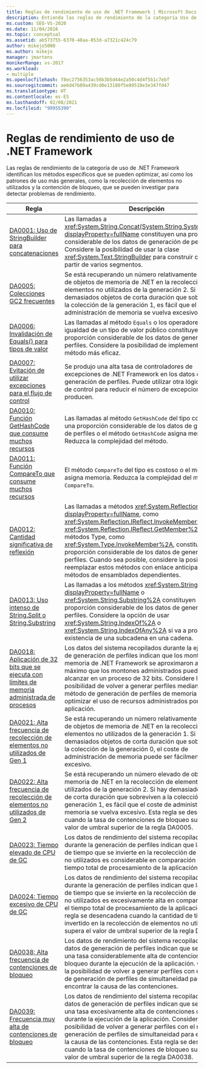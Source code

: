 ```yaml
---
title: Reglas de rendimiento de uso de .NET Framework | Microsoft Docs
description: Entienda las reglas de rendimiento de la categoría Uso de .NET Framework. Identifique métodos específicos que puedan optimizarse e identifique patrones de uso más generales.
ms.custom: SEO-VS-2020
ms.date: 11/04/2016
ms.topic: conceptual
ms.assetid: ab573755-6370-48aa-853d-a7321c424c79
author: mikejo5000
ms.author: mikejo
manager: jmartens
monikerRange: vs-2017
ms.workload:
- multiple
ms.openlocfilehash: f8ec2756353ac56b3b5d44e2a50c4d4f5b1c7ebf
ms.sourcegitcommit: ae6d47b09a439cd0e13180f5e89510e3e347fd47
ms.translationtype: HT
ms.contentlocale: es-ES
ms.lasthandoff: 02/08/2021
ms.locfileid: "99955390"
---
```

# <a name="net-framework-usage-performance-rules"></a>Reglas de rendimiento de uso de .NET Framework
Las reglas de rendimiento de la categoría de uso de .NET Framework identifican los métodos específicos que se pueden optimizar, así como los patrones de uso más generales, como la recolección de elementos no utilizados y la contención de bloqueo, que se pueden investigar para detectar problemas de rendimiento.

|Regla|Descripción|
|-|-|
|[DA0001: Uso de StringBuilder para concatenaciones](../profiling/da0001-use-stringbuilder-for-concatenations.md)|Las llamadas a <xref:System.String.Concat(System.String,System.String)?displayProperty=fullName> constituyen una proporción considerable de los datos de generación de perfiles. Considere la posibilidad de usar la clase <xref:System.Text.StringBuilder> para construir cadenas a partir de varios segmentos.|
|[DA0005: Colecciones GC2 frecuentes](../profiling/da0005-frequent-gc2-collections.md)|Se está recuperando un número relativamente elevado de objetos de memoria de .NET en la recolección de elementos no utilizados de la generación 2. Si hay demasiados objetos de corta duración que sobreviven a la colección de la generación 1, es fácil que el coste de administración de memoria se vuelva excesivo.|
|[DA0006: Invalidación de Equals() para tipos de valor](../profiling/da0006-override-equals-parens-for-value-types.md)|Las llamadas al método `Equals` o los operadores de igualdad de un tipo de valor público constituyen una proporción considerable de los datos de generación de perfiles. Considere la posibilidad de implementar un método más eficaz.|
|[DA0007: Evitación de utilizar excepciones para el flujo de control](../profiling/da0007-avoid-using-exceptions-for-control-flow.md)|Se produjo una alta tasa de controladores de excepciones de .NET Framework en los datos de generación de perfiles. Puede utilizar otra lógica de flujo de control para reducir el número de excepciones que se producen.|
|[DA0010: Función GetHashCode que consume muchos recursos](../profiling/da0010-expensive-gethashcode.md)|Las llamadas al método `GetHashCode` del tipo constituyen una proporción considerable de los datos de generación de perfiles o el método `GetHashCode` asigna memoria. Reduzca la complejidad del método.|
|[DA0011: Función CompareTo que consume muchos recursos](../profiling/da0011-expensive-compareto.md)|El método `CompareTo` del tipo es costoso o el método asigna memoria. Reduzca la complejidad del método `CompareTo`.|
|[DA0012: Cantidad significativa de reflexión](../profiling/da0012-significant-amount-of-reflection.md)|Las llamadas a métodos <xref:System.Reflection?displayProperty=fullName>, como <xref:System.Reflection.IReflect.InvokeMember%2A> y <xref:System.Reflection.IReflect.GetMember%2A>, o a métodos Type, como <xref:System.Type.InvokeMember%2A>, constituyen una proporción considerable de los datos de generación de perfiles. Cuando sea posible, considere la posibilidad de reemplazar estos métodos con enlace anticipado a los métodos de ensamblados dependientes.|
|[DA0013: Uso intenso de String.Split o String.Substring](../profiling/da0013-high-usage-of-string-split-or-string-substring.md)|Las llamadas a los métodos <xref:System.String.Split%2A?displayProperty=fullName> o <xref:System.String.Substring%2A> constituyen una proporción considerable de los datos de generación de perfiles. Considere la opción de usar <xref:System.String.IndexOf%2A> o <xref:System.String.IndexOfAny%2A> si va a probar la existencia de una subcadena en una cadena.|
|[DA0018: Aplicación de 32 bits que se ejecuta con límites de memoria administrada de procesos](../profiling/da0018-32-bit-application-running-at-process-managed-memory-limits.md)|Los datos del sistema recopilados durante la ejecución de generación de perfiles indican que los montones de memoria de .NET Framework se aproximaron al tamaño máximo que los montones administrados pueden alcanzar en un proceso de 32 bits. Considere la posibilidad de volver a generar perfiles mediante el método de generación de perfiles de memoria de .NET y optimizar el uso de recursos administrados por la aplicación.|
|[DA0021: Alta frecuencia de recolección de elementos no utilizados de Gen 1](../profiling/da0021-high-rate-of-gen-1-garbage-collections.md)|Se está recuperando un número relativamente elevado de objetos de memoria de .NET en la recolección de elementos no utilizados de la generación 1. Si hay demasiados objetos de corta duración que sobreviven a la colección de la generación 0, el coste de administración de memoria puede ser fácilmente excesivo.|
|[DA0022: Alta frecuencia de recolección de elementos no utilizados de Gen 2](../profiling/da0022-high-rate-of-gen-2-garbage-collections.md)|Se está recuperando un número elevado de objetos de memoria de .NET en la recolección de elementos no utilizados de la generación 2. Si hay demasiados objetos de corta duración que sobreviven a la colección de la generación 1, es fácil que el coste de administración de memoria se vuelva excesivo. Esta regla se desencadena cuando la tasa de contenciones de bloqueo supera el valor de umbral superior de la regla DA0005.|
|[DA0023: Tiempo elevado de CPU de GC](../profiling/da0023-high-gc-cpu-time.md)|Los datos de rendimiento del sistema recopilados durante la generación de perfiles indican que la cantidad de tiempo que se invierte en la recolección de elementos no utilizados es considerable en comparación con el tiempo total de procesamiento de la aplicación.|
|[DA0024: Tiempo excesivo de CPU de GC](../profiling/da0024-excessive-gc-cpu-time.md)|Los datos de rendimiento del sistema recopilados durante la generación de perfiles indican que la cantidad de tiempo que se invierte en la recolección de elementos no utilizados es excesivamente alta en comparación con el tiempo total de procesamiento de la aplicación. Esta regla se desencadena cuando la cantidad de tiempo invertido en la recolección de elementos no utilizados supera el valor de umbral superior de la regla DA0023.|
|[DA0038: Alta frecuencia de contenciones de bloqueo](../profiling/da0038-high-rate-of-lock-contentions.md)|Los datos de rendimiento del sistema recopilados con los datos de generación de perfiles indican que se produjo una tasa considerablemente alta de contenciones de bloqueo durante la ejecución de la aplicación. Considere la posibilidad de volver a generar perfiles con el método de generación de perfiles de simultaneidad para encontrar la causa de las contenciones.|
|[DA0039: Frecuencia muy alta de contenciones de bloqueo](../profiling/da0039-very-high-rate-of-lock-contentions.md)|Los datos de rendimiento del sistema recopilados con los datos de generación de perfiles indican que se produjo una tasa excesivamente alta de contenciones de bloqueo durante la ejecución de la aplicación. Considere la posibilidad de volver a generar perfiles con el método de generación de perfiles de simultaneidad para encontrar la causa de las contenciones. Esta regla se desencadena cuando la tasa de contenciones de bloqueo supera el valor de umbral superior de la regla DA0038.|
